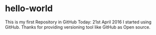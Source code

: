 # hello-world
This is my first Repository in GitHub
Today: 21st April 2016 I started using GitHub. Thanks for providing versioning tool like GitHub as Open source.
